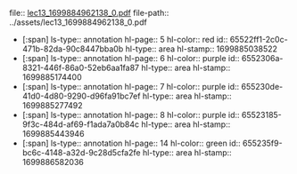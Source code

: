 file:: [lec13_1699884962138_0.pdf](../assets/lec13_1699884962138_0.pdf)
file-path:: ../assets/lec13_1699884962138_0.pdf

- [:span]
  ls-type:: annotation
  hl-page:: 5
  hl-color:: red
  id:: 65522ff1-2c0c-471b-82da-90c8447bba0b
  hl-type:: area
  hl-stamp:: 1699885038522
- [:span]
  ls-type:: annotation
  hl-page:: 6
  hl-color:: purple
  id:: 6552306a-8321-446f-86a0-52eb6aa1fa87
  hl-type:: area
  hl-stamp:: 1699885174400
- [:span]
  ls-type:: annotation
  hl-page:: 7
  hl-color:: purple
  id:: 655230de-41d0-4d80-9290-d96fa91bc7ef
  hl-type:: area
  hl-stamp:: 1699885277492
- [:span]
  ls-type:: annotation
  hl-page:: 8
  hl-color:: purple
  id:: 65523185-9f3c-484d-af69-f1ada7a0b84c
  hl-type:: area
  hl-stamp:: 1699885443946
- [:span]
  ls-type:: annotation
  hl-page:: 14
  hl-color:: green
  id:: 655235f9-bc6c-4148-a32d-9c28d5cfa2fe
  hl-type:: area
  hl-stamp:: 1699886582036